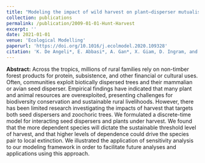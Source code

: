 ```yaml
---
title: "Modeling the impact of wild harvest on plant–disperser mutualisms: Plant and disperser co-harvest model"
collection: publications
permalink: /publication/2009-01-01-Hunt-Harvest
excerpt: ''
date: 2021-01-01
venue: 'Ecological Modelling'
paperurl: 'https://doi.org/10.1016/j.ecolmodel.2020.109328'
citation: 'K. De Angeli*, E. Abbasi*, A. Gan*, X. Giam, D. Ingram, and C.H. Chang. (2021). &quot;Modeling the impact of wild harvest on plant–disperser mutualisms: Plant and disperser co-harvest model&quot; <i>Ecological Modelling 1</i>.'
---
```


__Abstract:__ Across the tropics, millions of rural families rely on non-timber forest products for protein, subsistence, and other financial or cultural uses. Often, communities exploit biotically dispersed trees and their mammalian or avian seed disperser. Empirical findings have indicated that many plant and animal resources are overexploited, presenting challenges for biodiversity conservation and sustainable rural livelihoods. However, there has been limited research investigating the impacts of harvest that targets both seed dispersers and zoochoric trees. We formulated a discrete-time model for interacting seed dispersers and plants under harvest. We found that the more dependent species will dictate the sustainable threshold level of harvest, and that higher levels of dependence could drive the species pair to local extinction. We illustrated the application of sensitivity analysis to our modeling framework in order to facilitate future analyses and applications using this approach.
